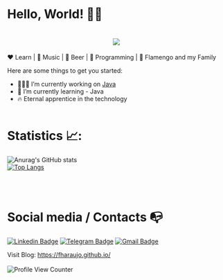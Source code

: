 # Hello, World! 👋🏾



<h1 align="center">
  <img src="https://ik.imagekit.io/8nqfm5rjo/tumblr_pv6ng37rWT1r2pp2to1_500_PGig0ckUb.gif" />
</h1>


:heart: Learn | :black_heart: Music  | :yellow_heart: Beer | :blue_heart: Programming | :revolving_hearts: Flamengo and my Family

Here are some things to get you started:

- 🧑🏾‍💻 I’m currently working on [Java](https://github.com/soujava)
- 📖 I’m currently learning - Java
- 🔥 Eternal apprentice in the technology<br><br>


 # Statistics 📈:<br>
![Anurag's GitHub stats](https://github-readme-stats.vercel.app/api?username=fharaujo&show_icons=true&theme=radical)</br>
[![Top Langs](https://github-readme-stats.vercel.app/api/top-langs/?username=fharaujo&hide_progress=false)]((https://github.com/fharaujo)/github-readme-stats)



<br><br>
# Social media / Contacts :mailbox_with_no_mail:<br>
[![Linkedin Badge](https://img.shields.io/badge/-LinkedIn-blue?style=flat-square&logo=Linkedin&logoColor=white&link=https://www.linkedin.com/in/fharaujo/)](https://www.linkedin.com/in/fharaujo/)
[![Telegram Badge](https://img.shields.io/badge/-Telegram-1ca0f1?style=flat-square&labelColor=1ca0f1&logo=telegram&logoColor=white&link=https://t.me/luiz740)](https://t.me/fhsaraujo)
[![Gmail Badge](https://img.shields.io/badge/-Gmail-c14438?style=flat-square&logo=Gmail&logoColor=white&link=mailto:araujofabio2012@gmail.com)](mailto:araujofabio2012@gmail.com)

Visit Blog: https://fharaujo.github.io/
<br><br>
![Profile View Counter](https://komarev.com/ghpvc/?username=fharaujo)
